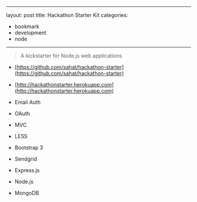 
---
layout: post
title: Hackathon Starter Kit
categories:
- bookmark
- development
- node
---

> A kickstarter for Node.js web applications

* [https://github.com/sahat/hackathon-starter](https://github.com/sahat/hackathon-starter)
* [http://hackathonstarter.herokuapp.com](http://hackathonstarter.herokuapp.com)

* Email Auth
* OAuth
* MVC
* LESS
* Bootstrap 3
* Sendgrid
* Express.js
* Node.js
* MongoDB